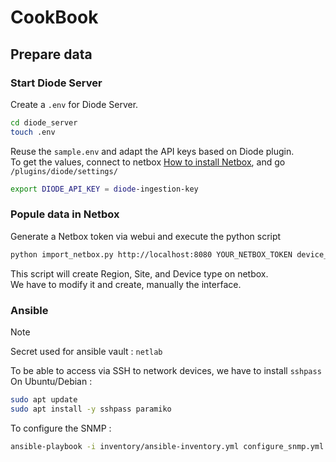 # CookBook

## Prepare data

### Start Diode Server

Create a `.env` for Diode Server.  

```bash
cd diode_server
touch .env
```

Reuse the `sample.env` and adapt the API keys based on Diode plugin.  
To get the values, connect to netbox [How to install Netbox](documentation/INSTALLATION.md#install-netbox-and-plugins), and go `/plugins/diode/settings/`

```bash
export DIODE_API_KEY = diode-ingestion-key
```

### Popule data in Netbox

Generate a Netbox token via webui and execute the python script

```bash
python import_netbox.py http://localhost:8080 YOUR_NETBOX_TOKEN device_model.yml subnets.yml
```

This script will create Region, Site, and Device type on netbox.  
We have to modify it and create, manually the interface.

### Ansible

> [!NOTE]
> Secret used for ansible vault : `netlab`
>

To be able to access via SSH to network devices, we have to install `sshpass`
On Ubuntu/Debian :

```bash
sudo apt update
sudo apt install -y sshpass paramiko
```

To configure the SNMP :

```bash
ansible-playbook -i inventory/ansible-inventory.yml configure_snmp.yml
```
